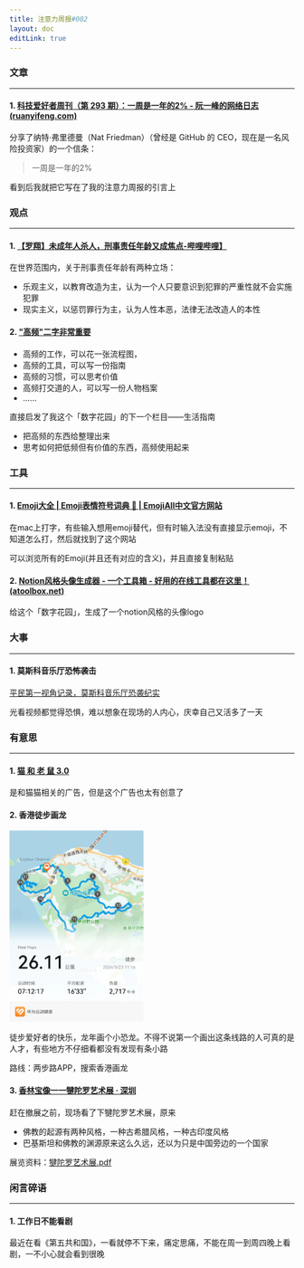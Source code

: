 ```yaml
---
title: 注意力周报#002
layout: doc
editLink: true
---
```


### 文章

---

#### 1. [科技爱好者周刊（第 293 期）：一周是一年的2% - 阮一峰的网络日志 (ruanyifeng.com)](https://www.ruanyifeng.com/blog/2024/03/weekly-issue-293.html)

分享了纳特·弗里德曼（Nat Friedman）（曾经是 GitHub 的 CEO，现在是一名风险投资家）的一个信条：

> 一周是一年的2%

看到后我就把它写在了我的注意力周报的引言上



### 观点

---

#### 1. [【罗翔】未成年人杀人，刑事责任年龄又成焦点-哔哩哔哩】](https://b23.tv/h5EJIvj)

在世界范围内，关于刑事责任年龄有两种立场：

- 乐观主义，以教育改造为主，认为一个人只要意识到犯罪的严重性就不会实施犯罪
- 现实主义，以惩罚罪行为主，认为人性本恶，法律无法改造人的本性



#### 2. ["高频"二字非常重要](https://m.okjike.com/originalPosts/65df78bc164d89e6018775bd?s=eyJ1IjoiNTg4NjNiODNlMjVmMzgwMDE1NmFiYTdiIn0%3D)

- 高频的工作，可以花一张流程图，
- 高频的工具，可以写一份指南
- 高频的习惯，可以思考价值
- 高频打交道的人，可以写一份人物档案
- ……

直接启发了我这个「数字花园」的下一个栏目——生活指南

- 把高频的东西给整理出来
- 思考如何把低频但有价值的东西，高频使用起来



### 工具

---

#### 1. [Emoji大全 | Emoji表情符号词典 📓 | EmojiAll中文官方网站](https://www.emojiall.com/zh-hans)

在mac上打字，有些输入想用emoji替代，但有时输入法没有直接显示emoji，不知道怎么打，然后就找到了这个网站

可以浏览所有的Emoji(并且还有对应的含义)，并且直接复制粘贴



#### 2. [Notion风格头像生成器 - 一个工具箱 - 好用的在线工具都在这里！ (atoolbox.net)](http://www.atoolbox.net/Tool.php?Id=1074)

给这个「数字花园」，生成了一个notion风格的头像logo



### 大事

---

#### 1. 莫斯科音乐厅恐怖袭击

[平民第一视角记录，莫斯科音乐厅恐袭纪实]( https://www.bilibili.com/video/BV1CC411b7Cg/?share_source=copy_web&vd_source=7fea3d1133489af62f3e3a849586ec16)

光看视频都觉得恐惧，难以想象在现场的人内心，庆幸自己又活多了一天



### 有意思

---

#### 1. [猫 和 老 鼠 3.0](https://www.bilibili.com/video/BV1Gu4m1M7ki/?share_source=copy_web&vd_source=7fea3d1133489af62f3e3a849586ec16)

是和猫猫相关的广告，但是这个广告也太有创意了



#### 2. 香港徒步画龙

<img src="./resources/images/image-20240324232229790.png" alt="image-20240324232229790" style="zoom: 33%;" />

徒步爱好者的快乐，龙年画个小恐龙。不得不说第一个画出这条线路的人可真的是人才，有些地方不仔细看都没有发现有条小路

路线：两步路APP，搜索香港画龙



#### 3.  [香林宝像一一犍陀罗艺术展 · 深圳](https://www.shenzhenmuseum.com/exhibitiondetail?clazzName=CmsExhibition&resId=9a1df9ccaae74e75b816aeeae42b9a09&type=2)

赶在撤展之前，现场看了下犍陀罗艺术展，原来

- 佛教的起源有两种风格，一种古希腊风格，一种古印度风格
- 巴基斯坦和佛教的渊源原来这么久远，还以为只是中国旁边的一个国家

展览资料：[犍陀罗艺术展.pdf](./resources/attachments/the_art_exhibition_of_Gandhara.pdf) 

### 闲言碎语

---

#### 1. 工作日不能看剧 

最近在看《第五共和国》，一看就停不下来，痛定思痛，不能在周一到周四晚上看剧，一不小心就会看到很晚

